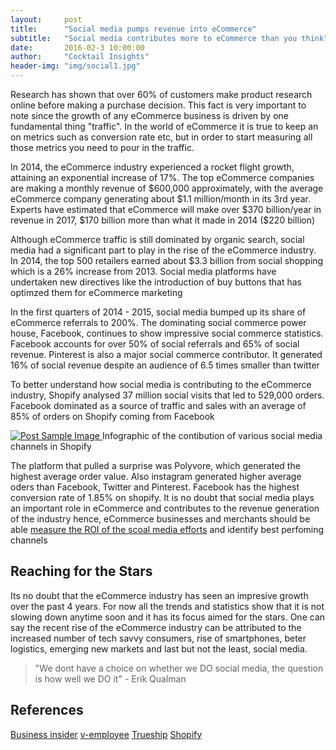 ```yaml
---
layout:     post
title:      "Social media pumps revenue into eCommerce"
subtitle:   "Social media contributes more to eCommerce than you think"
date:       2016-02-3 10:00:00
author:     "Cocktail Insights"
header-img: "img/social1.jpg"
---
```


<p>Research has shown that over 60% of customers make product research online before making a purchase decision. This fact is very important to note since the growth of any eCommerce business is driven by one fundamental thing "traffic". In the world of eCommerce it is true to keep an on metrics such as conversion rate etc, but in order to start measuring all those metrics you need to pour in the traffic.</p>

<p>In 2014, the eCommerce industry experienced a rocket flight growth, attaining an exponential increase of 17%. The top eCommerce companies are making a monthly revenue of $600,000 approximately, with the average eCommerce company generating about $1.1 million/month in its 3rd year. Experts have estimated that eCommerce will make over $370 billion/year in revenue in 2017, $170 billion more than what it made in 2014 ($220 billion)</p>

<p>Although eCommerce traffic is still dominated by organic search, social media had a significant part to play in the rise of the eCommerce industry. In 2014, the top 500 retailers earned about $3.3 billion from social shopping which is a 26% increase from 2013. Social media platforms have undertaken new directives like the introduction of buy buttons that has optimzed them for eCommerce marketing </p>

<p>In the first quarters of 2014 - 2015, social media bumped up its share of eCommerce referrals to 200%. The dominating social commerce power house, Facebook, continues to show impressive social commerce statistics. Facebook accounts for over 50% of social referrals and 65% of social revenue. Pinterest is also a major social commerce contributor. It generated 16% of social revenue despite an audience of 6.5 times smaller than twitter</p>

<p>To better understand how social media is contributing to the eCommerce industry, Shopify analysed 37 million social visits that led to 529,000 orders. Facebook dominated as a source of traffic and sales with an average of 85% of orders on Shopify coming from Facebook</p>
<a target="blank" href="https://www.shopify.com/infographics/social-commerce">
    <img src="{{ site.baseurl }}/img/social.png" alt="Post Sample Image">
</a>
<span class="caption text-muted">Infographic of the contibution of various social media channels in Shopify</span>

<p>The platform that pulled a surprise was Polyvore, which generated the highest average order value. Also instagram generated higher average oders than Facebook, Twitter and Pinterest.
Facebook has the highest conversion rate of 1.85% on shopify. It is no doubt that social media plays an important role in eCommerce and contributes to the revenue generation of the industry hence, eCommerce businesses and merchants should be able  <a target="blank" href="http://cocktailinsights.com/">measure the ROI of the scoal media efforts</a> and identify best perfoming channels</p>

<h2 class="section-heading">Reaching for the Stars</h2>

<p>Its no doubt that the eCommerce industry has seen an impresive growth over the past 4 years. For now all the trends and statistics show that it is not slowing down anytime soon and it has its focus aimed for the stars.
One can say the recent rise of the eCommerce industry can be attributed to the increased number of tech savvy consumers, rise of smartphones, beter logistics, emerging new markets and last but not the least, social media.</p>

<blockquote>"We dont have a choice on whether we DO social media, the question is how well we DO it" - Erik Qualman</blockquote>

<h2 class="section-heading">References</h2>

<a href="http://www.businessinsider.com/social-commerce-2015-report-2015-6">Business insider</a>
<a href="http://www.vemployee.com/staging_old/blog/e-commerce-statistics-that-will-blow-your-mind/">v-employee</a>
<a href="http://www.trueship.com/blog/2015/01/06/powerful-social-media-ecommerce-statistics-that-will-make-you-rethink-e-retailing-altogether/">Trueship</a>
<a href="https://www.shopify.com/infographics/social-commerce">Shopify</a>
